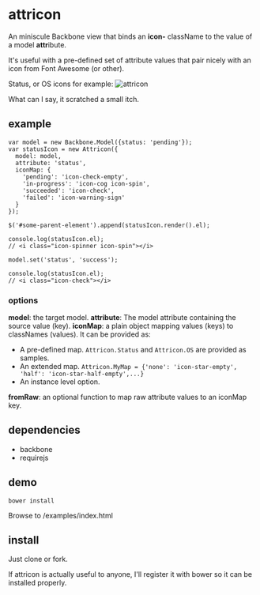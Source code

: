 attricon
========

An miniscule Backbone view that binds an **icon-** className to the value of a model **attr**ibute.

It's useful with a pre-defined set of attribute values that pair nicely with an icon from Font Awesome (or other).

Status, or OS icons for example:
![attricon](https://raw.github.com/twalker/attricon/master/examples/attricon-example.png "Demo")

What can I say, it scratched a small itch.

## example

    var model = new Backbone.Model({status: 'pending'});
    var statusIcon = new Attricon({
      model: model,
      attribute: 'status',
      iconMap: {
        'pending': 'icon-check-empty',
        'in-progress': 'icon-cog icon-spin',
        'succeeded': 'icon-check',
        'failed': 'icon-warning-sign'
      }
    });

    $('#some-parent-element').append(statusIcon.render().el);

    console.log(statusIcon.el);
    // <i class="icon-spinner icon-spin"></i>

    model.set('status', 'success');

    console.log(statusIcon.el);
    // <i class="icon-check"></i>

### options

**model**: the target model.
**attribute**: The model attribute containing the source value (key).
**iconMap**: a plain object mapping values (keys) to classNames (values).
It can be provided as:

* A pre-defined map. `Attricon.Status` and `Attricon.OS` are provided as samples.
* An extended map. `Attricon.MyMap = {'none': 'icon-star-empty', 'half': 'icon-star-half-empty',...}`
* An instance level option.

**fromRaw**: an optional function to map raw attribute values to an iconMap key.

## dependencies

* backbone
* requirejs

## demo

`bower install`

Browse to /examples/index.html

## install

Just clone or fork.

If attricon is actually useful to anyone, I'll register it with bower so it can be installed properly.
